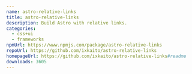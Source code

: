 ```yaml
---
name: astro-relative-links
title: astro-relative-links
description: Build Astro with relative links.
categories:
  - css+ui
  - frameworks
npmUrl: https://www.npmjs.com/package/astro-relative-links
repoUrl: https://github.com/ixkaito/astro-relative-links
homepageUrl: https://github.com/ixkaito/astro-relative-links#readme
downloads: 3605
---
```


